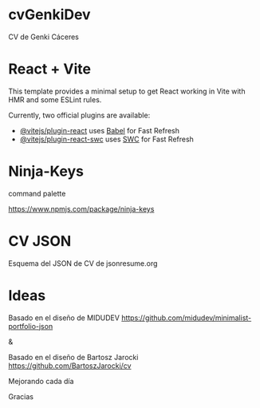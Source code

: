# cvGenkiDev
 CV de Genki Cáceres

# React + Vite

This template provides a minimal setup to get React working in Vite with HMR and some ESLint rules.

Currently, two official plugins are available:

- [@vitejs/plugin-react](https://github.com/vitejs/vite-plugin-react/blob/main/packages/plugin-react/README.md) uses [Babel](https://babeljs.io/) for Fast Refresh
- [@vitejs/plugin-react-swc](https://github.com/vitejs/vite-plugin-react-swc) uses [SWC](https://swc.rs/) for Fast Refresh


# Ninja-Keys

command palette

https://www.npmjs.com/package/ninja-keys

# CV JSON

Esquema del JSON de CV de jsonresume.org

# Ideas

Basado en el diseño de MIDUDEV
https://github.com/midudev/minimalist-portfolio-json

&

Basado en el diseño de Bartosz Jarocki
https://github.com/BartoszJarocki/cv

Mejorando cada día

Gracias 
